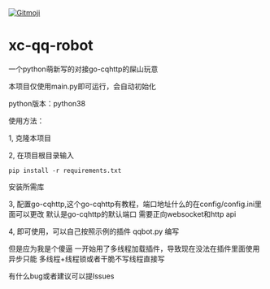 <a href="https://gitmoji.dev">
  <img
    src="https://img.shields.io/badge/gitmoji-%20😜%20😍-FFDD67.svg?style=flat-square"
    alt="Gitmoji"
  />
</a>

# xc-qq-robot

一个python萌新写的对接go-cqhttp的屎山玩意

本项目仅使用main.py即可运行，会自动初始化

python版本：python38

使用方法：

1, 克隆本项目

2, 在项目根目录输入

```pip install -r requirements.txt```

安装所需库

3, 配置go-cqhttp,这个go-cqhttp有教程，端口地址什么的在config/config.ini里面可以更改 默认是go-cqhttp的默认端口 需要正向websocket和http api

4, 即可使用，可以自己按照示例的插件 qqbot.py 编写

但是应为我是个傻逼 一开始用了多线程加载插件，导致现在没法在插件里面使用异步只能 多线程+线程锁或者干脆不写线程直接写

有什么bug或者建议可以提Issues

